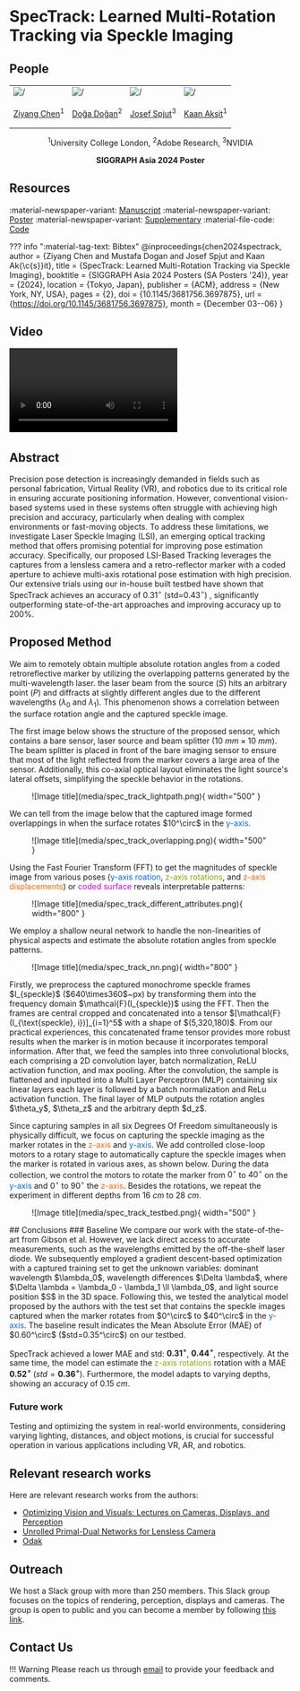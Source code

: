 # SpecTrack: Learned Multi-Rotation Tracking via Speckle Imaging

## People
<table class=""  style="margin: 10px auto;">
  <tbody>
    <tr>
      <td> <img src="../../people/ziyang_chen.png" width="120" alt=/> &nbsp;&nbsp;&nbsp;&nbsp;&nbsp;&nbsp;&nbsp;</td>
      <td> <img src="../../people/mustafa_doga_dogan.png" width="120" alt=/> &nbsp;&nbsp;&nbsp;&nbsp;</td>
      <td> <img src="../../people/josef_spjut.png" width="120" alt=/> &nbsp;&nbsp;&nbsp;&nbsp;</td>
      <td> <img src="../../people/kaan_aksit.png" width="120" alt=/> &nbsp;&nbsp;&nbsp;&nbsp;</td>
    </tr> 
    <tr>
      <td><p style="text-align:center;"><a href="https://ziyang.space/">Ziyang Chen</a><sup>1</sup></p></td>
      <td><p style="text-align:center;"><a href="https://www.dogadogan.com/">Doğa Doğan</a><sup>2</sup></p></td>
      <td><p style="text-align:center;"><a href="https://josef.spjut.me/">Josef Spjut</a><sup>3</sup></p></td>
      <td><p style="text-align:center;"><a href="https://kaanaksit.com">Kaan Akşit</a><sup>1</sup></p></td>
    </tr>
  </tbody>
</table>
<p style="text-align:center;">
<sup>1</sup>University College London,
<sup>2</sup>Adobe Research,
<sup>3</sup>NVIDIA
</p>
<p style="text-align:center;"><b>SIGGRAPH Asia 2024 Poster</b></p>

## Resources
:material-newspaper-variant: [Manuscript](https://kaanaksit.com/assets/pdf/ChenEtAl_SigAsia2024_Abstract_spectrack_learned_multi_rotation_tracking_via_speckle_imaging.pdf)
:material-newspaper-variant: [Poster](https://kaanaksit.com/assets/pdf/ChenEtAl_SigAsia2024_Poster_spectrack_learned_multi_rotation_tracking_via_speckle_imaging.pdf)
:material-newspaper-variant: [Supplementary](https://kaanaksit.com/assets/pdf/ChenEtAl_SigAsia2024_Supplementary_spectrack_learned_multi_rotation_tracking_via_speckle_imaging.pdf)
:material-file-code: [Code](https://github.com/complight/SpecTrack)
<!-- :material-video-account: [Project video](https://kaanaksit.com/assets/video/KavakliSigAsia2023Multicolor.mp4) -->
??? info ":material-tag-text: Bibtex"
        @inproceedings{chen2024spectrack,
          author = {Ziyang Chen and Mustafa Dogan and Josef Spjut and Kaan Ak{\c{s}}it},
          title = {SpecTrack: Learned Multi-Rotation Tracking via Speckle Imaging},
          booktitle = {SIGGRAPH Asia 2024 Posters (SA Posters '24)},
          year = {2024},
          location = {Tokyo, Japan},
          publisher = {ACM},
          address = {New York, NY, USA},
          pages = {2},
          doi = {10.1145/3681756.3697875},
          url = {https://doi.org/10.1145/3681756.3697875},
          month = {December 03--06}
        }



## Video
<video controls>
<source src="https://kaanaksit.com/assets/video/ChenSigAsia2024SpecTrack.mp4" id="“ type="video/mp4">
</video>


<!-- ## Presentation -->
<!-- <video controls>
<source src="https://kaanaksit.com/assets/video/KavakliSigAsia2023MulticolorPresentation.mp4" id="“ type="video/mp4">
</video> -->


## Abstract
Precision pose detection is increasingly demanded in fields such as personal fabrication, Virtual Reality (VR), and robotics due to its critical role in ensuring accurate positioning information.
However, conventional vision-based systems used in these systems often struggle with achieving high precision and accuracy, particularly when dealing with complex environments or fast-moving objects.
To address these limitations, we investigate Laser Speckle Imaging (LSI), an emerging optical tracking method that offers promising potential for improving pose estimation accuracy.
Specifically, our proposed LSI-Based Tracking leverages the captures from a lensless camera and a retro-reflector marker with a coded aperture to achieve multi-axis rotational pose estimation with high precision. Our extensive trials using our in-house built testbed have shown that SpecTrack achieves an accuracy of $0.31^\circ$ (std=$0.43^\circ$)
, significantly outperforming state-of-the-art approaches and improving accuracy up to $200\%$.

## Proposed Method
We aim to remotely obtain multiple absolute rotation angles from a coded retroreflective marker by utilizing the overlapping patterns generated by the multi-wavelength laser.
the laser beam from the source ($S$) hits an arbitrary point ($P$) and diffracts at slightly different angles due to the different wavelengths ($\lambda_0$ and $\lambda_1$).
This phenomenon shows a correlation between the surface rotation angle and the captured speckle image.

The first image below shows the structure of the proposed sensor, which contains a bare sensor, laser source and beam splitter ($10~mm \times 10~mm$).
The beam splitter is placed in front of the bare imaging sensor to ensure that most of the light reflected from the marker covers a large area of the sensor.
Additionally, this co-axial optical layout eliminates the light source's lateral offsets, simplifying the speckle behavior in the rotations.

<figure markdown>
  ![Image title](media/spec_track_lightpath.png){ width="500" }
</figure>
We can tell from the image below that the captured image formed overlappings in when the surface rotates $10^\circ$ in the <span style="color: rgb(0, 102, 255)">y-axis</span>.
<figure markdown>
  ![Image title](media/spec_track_overlapping.png){ width="500" }
</figure>
Using the Fast Fourier Transform (FFT) to get the magnitudes of speckle image from various poses (<span style="color: rgb(0, 102, 255)">y-axis roation</span>, <span style="color: rgb(136, 170, 0)">z-axis rotations</span>, and <span style="color: rgb(255, 102, 0)">z-axis displacements</span>) or <span style="color: rgb(204, 0, 255)">coded surface</span> reveals interpretable patterns:
<figure markdown>
  ![Image title](media/spec_track_different_attributes.png){ width="800" }
</figure>


We employ a shallow neural network to handle the non-linearities of physical aspects and estimate the absolute rotation angles from speckle patterns.
<figure markdown>
  ![Image title](media/spec_track_nn.png){ width="800" }
</figure>
Firstly, we preprocess the captured monochrome speckle frames $I_{speckle}$ ($640\times360$~px) by transforming them into the frequency domain $\mathcal{F}(I_{speckle})$ using the FFT.
Then the frames are central cropped and concatenated into a tensor $[\mathcal{F}(I_{\text{speckle}, i})]_{i=1}^5$ with a shape of $(5,320,180)$.
From our practical experiences, this concatenated frame tensor provides more robust results when the marker is in motion because it incorporates temporal information.
After that, we feed the samples into three convolutional blocks, each comprising a 2D convolution layer, batch normalization, ReLU activation function, and max pooling.
After the convolution, the sample is flattened and inputted into a Multi Layer Perceptron (MLP) containing six linear layers each layer is followed by a batch normalization and ReLu activation function. 
The final layer of MLP outputs the rotation angles $\theta_y$, $\theta_z$ and the arbitrary depth $d_z$.

Since capturing samples in all six Degrees Of Freedom simultaneously is physically difficult, we focus on capturing the speckle imaging as the marker rotates in the <span style="color: rgb(255, 102, 0)">z-axis</span> and <span style="color: rgb(0, 102, 255)">y-axis</span>.
We add controlled close-loop motors to a rotary stage to automatically capture the speckle images when the marker is rotated in various axes, as shown below.
During the data collection, we control the motors to rotate the marker from $0^\circ$ to $40^\circ$ on the <span style="color: rgb(0, 102, 255)">y-axis</span> and $0^\circ$ to $90^\circ$ the <span style="color: rgb(255, 102, 0)">z-axis</span>.
Besides the rotations, we repeat the experiment in different depths from $16~cm$ to $28~cm$.
<figure markdown>
  ![Image title](media/spec_track_testbed.png){ width="500" }
</figure>
## Conclusions
### Baseline
We compare our work with the state-of-the-art from Gibson et al.
However, we lack direct access to accurate measurements, such as the wavelengths emitted by the off-the-shelf laser diode.
We subsequently employed a gradient descent-based optimization with a captured training set to get the unknown variables: dominant wavelength $\lambda_0$, wavelength differences $\Delta \lambda$, where $\Delta \lambda = \lambda_0 - \lambda_1 \ll \lambda_0$, and light source position $S$ in the 3D space.
Following this, we tested the analytical model proposed by the authors with the test set that contains the speckle images captured when the marker rotates from $0^\circ$ to $40^\circ$ in the <span style="color: rgb(0, 102, 255)">y-axis</span>.
The baseline result indicates the Mean Absolute Error (MAE) of $0.60^\circ$ ($std=0.35^\circ$) on our testbed.

SpecTrack achieved a lower MAE and std: $\mathbf{0.31^\circ}$, $\mathbf{0.44^\circ}$, respectively.
At the same time, the model can estimate the <span style="color: rgb(136, 170, 0)">z-axis rotations</span> rotation with a MAE $\mathbf{0.52^\circ}$ ($std=\mathbf{0.36^\circ}$).
Furthermore, the model adapts to varying depths, showing an accuracy of $0.15~cm$. 
### Future work 
Testing and optimizing the system in real-world environments, considering varying lighting, distances, and object motions, is crucial for successful operation in various applications including VR, AR, and robotics.

## Relevant research works
Here are relevant research works from the authors:


- [Optimizing Vision and Visuals: Lectures on Cameras, Displays, and Perception](../teaching/siggraph2022_optimizing_vision_and_visuals.md)
- [Unrolled Primal-Dual Networks for Lensless Camera](https://github.com/complight/unrolled_primal_dual_networks)
- [Odak](https://github.com/kaanaksit/odak)


<!-- ## External Other Links
Here are links related to our project such as videos, articles or podcasts:

- [ACM SIGGRAPH Asia 2023, Technical Papers Fast Forward (Preview the presentations on 13 Dec, Day 2)](https://youtu.be/dMsD_xXOEKA?feature=shared&t=332) -->


## Outreach
We host a Slack group with more than 250 members.
This Slack group focuses on the topics of rendering, perception, displays and cameras.
The group is open to public and you can become a member by following [this link](../outreach/index.md).

## Contact Us
!!! Warning
    Please reach us through [email](mailto:kaanaksit@kaanaksit.com) to provide your feedback and comments.

<!-- ## Acknowledgements -->

<!-- <div style="float: left; height:200px;" class="boxed">
<img align='left' src="../../media/royal_society.png" width="100" alt/>
<img align='left' src="../../media/meta_reality_labs.png" width="100" alt/>
</div>
Kaan Akşit is supported by the Royal Society's RGS\R2\212229 - Research Grants 2021 Round 2 in building the hardware prototype. Kaan Akşit is also supported by Meta Reality Labs inclusive rendering initiative 2022. Liang Shi is supported by Meta Research PhD fellowship (2021-2023).
<br />
<br />
<br />
<br />
<br />
<br />
<br />


<div style="float: left; height:200px;" class="boxed">
<img align='left' src="../../media/eu_horizon2020.png" width="100" alt/>
<img align='left' src="../../media/tubitak.png" width="100" alt/>
</div>
Hakan Urey is supported by the European Innovation Council’s HORIZON-EIC-2021-TRANSITION-CHALLENGES program Grant Number 101057672 and Tübitak’s 2247-A National Lead Researchers Program, Project Number 120C145.
<br />
<br />
<br />
<br />
<br />
<br />
<br /> -->


